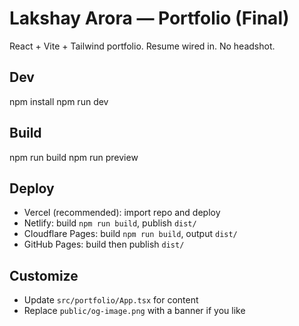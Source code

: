 # Lakshay Arora — Portfolio (Final)

React + Vite + Tailwind portfolio. Resume wired in. No headshot.

## Dev
npm install
npm run dev

## Build
npm run build
npm run preview

## Deploy
- Vercel (recommended): import repo and deploy
- Netlify: build `npm run build`, publish `dist/`
- Cloudflare Pages: build `npm run build`, output `dist/`
- GitHub Pages: build then publish `dist/`

## Customize
- Update `src/portfolio/App.tsx` for content
- Replace `public/og-image.png` with a banner if you like
